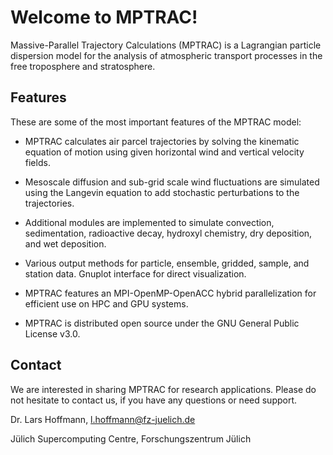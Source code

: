 # Welcome to MPTRAC!

Massive-Parallel Trajectory Calculations (MPTRAC) is a Lagrangian particle dispersion model for the analysis of atmospheric transport processes in the free troposphere and stratosphere.

## Features

These are some of the most important features of the MPTRAC model:

* MPTRAC calculates air parcel trajectories by solving the kinematic equation of motion using given horizontal wind and vertical velocity fields.

* Mesoscale diffusion and sub-grid scale wind fluctuations are simulated using the Langevin equation to add stochastic perturbations to the trajectories.

* Additional modules are implemented to simulate convection, sedimentation, radioactive decay, hydroxyl chemistry, dry deposition, and wet deposition.

* Various output methods for particle, ensemble, gridded, sample, and station data. Gnuplot interface for direct visualization.

* MPTRAC features an MPI-OpenMP-OpenACC hybrid parallelization for efficient use on HPC and GPU systems.

* MPTRAC is distributed open source under the GNU General Public License v3.0.

## Contact

We are interested in sharing MPTRAC for research applications. Please do not hesitate to contact us, if you have any questions or need support.

Dr. Lars Hoffmann, <l.hoffmann@fz-juelich.de>

Jülich Supercomputing Centre, Forschungszentrum Jülich
